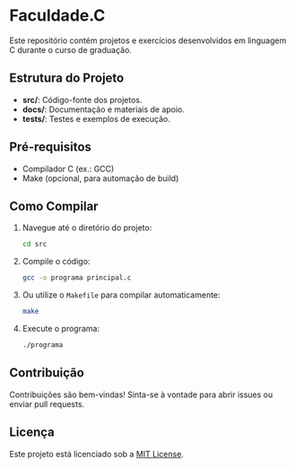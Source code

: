 # Faculdade.C

Este repositório contém projetos e exercícios desenvolvidos em linguagem C durante o curso de graduação.

## Estrutura do Projeto

- **src/**: Código-fonte dos projetos.
- **docs/**: Documentação e materiais de apoio.
- **tests/**: Testes e exemplos de execução.

## Pré-requisitos

- Compilador C (ex.: GCC)
- Make (opcional, para automação de build)

## Como Compilar

1. Navegue até o diretório do projeto:
    ```bash
    cd src
    ```
2. Compile o código:
    ```bash
    gcc -o programa principal.c
    ```
3. Ou utilize o `Makefile` para compilar automaticamente:
    ```bash
    make
    ```
4. Execute o programa:
    ```bash
    ./programa
    ```

## Contribuição

Contribuições são bem-vindas! Sinta-se à vontade para abrir issues ou enviar pull requests.

## Licença

Este projeto está licenciado sob a [MIT License](LICENSE).